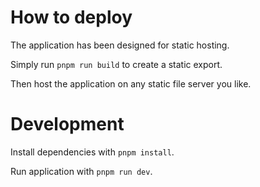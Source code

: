 # How to deploy

The application has been designed for static hosting.

Simply run `pnpm run build` to create a static export.

Then host the application on any static file server you like.

# Development

Install dependencies with `pnpm install`.

Run application with `pnpm run dev`.

